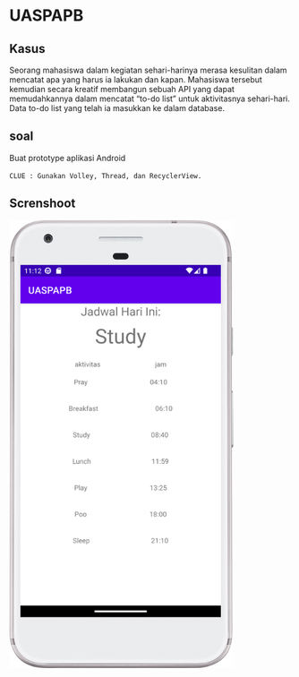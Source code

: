 # UASPAPB
## Kasus
Seorang mahasiswa dalam kegiatan sehari-harinya merasa kesulitan dalam mencatat apa yang harus ia lakukan  dan kapan. Mahasiswa tersebut kemudian secara kreatif membangun sebuah API yang dapat memudahkannya  dalam mencatat “to-do list” untuk aktivitasnya sehari-hari. Data to-do list yang telah ia masukkan ke dalam  database.

## soal
Buat prototype aplikasi Android

`CLUE : Gunakan Volley, Thread, dan RecyclerView.`

## Screnshoot

<img src="https://github.com/multohadi/UASPAPB/blob/master/Screenshot1.png" alt="Deskripsi gambar" width="400" height="800"/>
